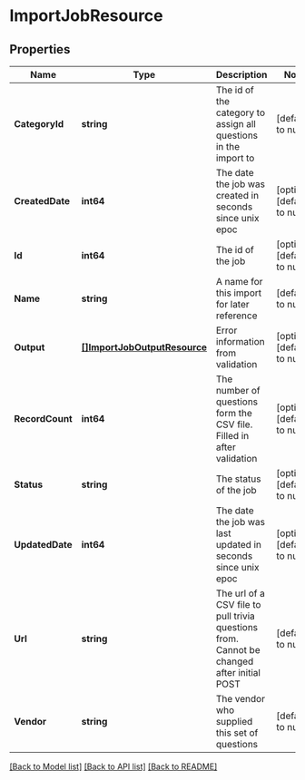 # ImportJobResource

## Properties
Name | Type | Description | Notes
------------ | ------------- | ------------- | -------------
**CategoryId** | **string** | The id of the category to assign all questions in the import to | [default to null]
**CreatedDate** | **int64** | The date the job was created in seconds since unix epoc | [optional] [default to null]
**Id** | **int64** | The id of the job | [optional] [default to null]
**Name** | **string** | A name for this import for later reference | [default to null]
**Output** | [**[]ImportJobOutputResource**](ImportJobOutputResource.md) | Error information from validation | [optional] [default to null]
**RecordCount** | **int64** | The number of questions form the CSV file. Filled in after validation | [optional] [default to null]
**Status** | **string** | The status of the job | [optional] [default to null]
**UpdatedDate** | **int64** | The date the job was last updated in seconds since unix epoc | [optional] [default to null]
**Url** | **string** | The url of a CSV file to pull trivia questions from. Cannot be changed after initial POST | [default to null]
**Vendor** | **string** | The vendor who supplied this set of questions | [default to null]

[[Back to Model list]](../README.md#documentation-for-models) [[Back to API list]](../README.md#documentation-for-api-endpoints) [[Back to README]](../README.md)


